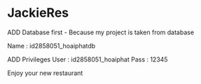 # JackieRes

ADD Database first - Because my project is taken from database

Name : id2858051_hoaiphatdb

ADD Privileges
User : id2858051_hoaiphat
Pass : 12345

Enjoy your new restaurant
